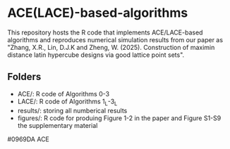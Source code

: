 # ACE(LACE)-based-algorithms
This repository hosts the R code that implements ACE/LACE-based algorithms and reproduces numerical simulation results from our paper as "Zhang, X.R., Lin, D.J.K and Zheng, W. (2025). Construction of maximin distance latin hypercube designs via good lattice point sets".

## Folders
- ACE/: R code of Algorithms 0-3 
-  LACE/: R code of Algorithms 1<sub>L</sub>-3<sub>L</sub> 
- results/: storing all numberical results
- figures/: R code for produing Figure 1-2 in the paper and Figure S1-S9 the supplementary material


#0969DA ACE

